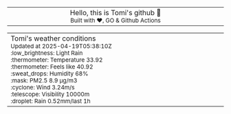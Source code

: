 
<div align="center">
<table>
<tbody>
<td align="center">
<img width="2000" height="0"><br>
Hello, this is Tomi's github 👋<br>
<sup>Built with ❤️, GO & Github Actions</sup><br>
<img width="2000" height="0">
</td>
</tbody>
</table>
</div>
<table>
<tbody>
<td align="left">
<img width="2000" height="0"><br>
Tomi's weather conditions<br>
<sup>Updated at 2025-04-19T05:38:10Z</sup><br>
<sup>:low_brightness: Light Rain</sup><br>
<sup>:thermometer: Temperature 33.92 </sup><br>
<sup>:thermometer: Feels like 40.92</sup><br>
<sup>:sweat_drops: Humidity 68%</sup><br>
<sup>:mask: PM2.5 8.9 μg/m3</sup><br>
<sup>:cyclone: Wind 3.24m/s </sup><br>
<sup>:telescope: Visibility 10000m </sup><br>
<sup>:droplet: Rain 0.52mm/last 1h </sup><br>
<img width="2000" height="0">
</td>
<td align="left">
<img width="2000" height="0"><br>
<br>
<img width="2000" height="0">
</td>
</tbody>
</table>
</div>
    